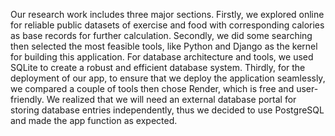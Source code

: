 Our research work includes three major sections. Firstly, we explored online for reliable public datasets of exercise and food with corresponding calories as base records for further calculation. Secondly, we did some searching then selected the most feasible tools, like Python and Django as the kernel for building this application. For database architecture and tools, we used SQLite to create a robust and efficient database system. Thirdly, for the deployment of our app, to ensure that we deploy the application seamlessly, we compared a couple of tools then chose Render, which is free and user-friendly. We realized that we will need an external database portal for storing database entries independently, thus we decided to use PostgreSQL and made the app function as expected. 
